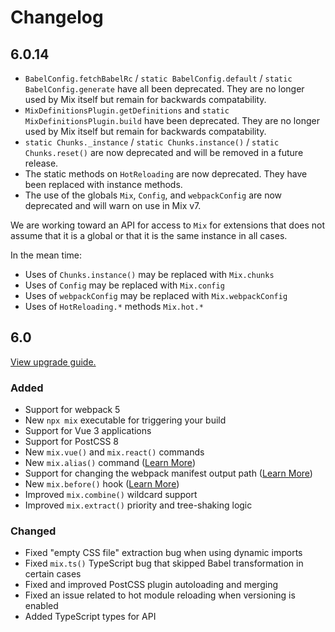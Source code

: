 # Changelog

## 6.0.14

-   `BabelConfig.fetchBabelRc` / `static BabelConfig.default` / `static BabelConfig.generate` have all been deprecated. They are no longer used by Mix itself but remain for backwards compatability.
-   `MixDefinitionsPlugin.getDefinitions` and `static MixDefinitionsPlugin.build` have been deprecated. They are no longer used by Mix itself but remain for backwards compatability.
-   `static Chunks._instance` / `static Chunks.instance()` / `static Chunks.reset()` are now deprecated and will be removed in a future release.
-   The static methods on `HotReloading` are now deprecated. They have been replaced with instance methods.
-   The use of the globals `Mix`, `Config`, and `webpackConfig` are now deprecated and will warn on use in Mix v7.

We are working toward an API for access to `Mix` for extensions that does not assume that it is a global or that it is the same instance in all cases.

In the mean time:

-   Uses of `Chunks.instance()` may be replaced with `Mix.chunks`
-   Uses of `Config` may be replaced with `Mix.config`
-   Uses of `webpackConfig` may be replaced with `Mix.webpackConfig`
-   Uses of `HotReloading.*` methods `Mix.hot.*`

## 6.0

[View upgrade guide.](https://github.com/JeffreyWay/laravel-mix/blob/master/UPGRADE.md)

### Added

-   Support for webpack 5
-   New `npx mix` executable for triggering your build
-   Support for Vue 3 applications
-   Support for PostCSS 8
-   New `mix.vue()` and `mix.react()` commands
-   New `mix.alias()` command ([Learn More](https://github.com/JeffreyWay/laravel-mix/blob/master/docs/aliases.md))
-   Support for changing the webpack manifest output path ([Learn More](https://github.com/JeffreyWay/laravel-mix/blob/master/docs/extract.md#customizing-the-runtime-chunk-manifestjs-path))
-   New `mix.before()` hook ([Learn More](https://github.com/JeffreyWay/laravel-mix/blob/master/docs/event-hooks.md#run-a-function-before-webpack-compiles))
-   Improved `mix.combine()` wildcard support
-   Improved `mix.extract()` priority and tree-shaking logic

### Changed

-   Fixed "empty CSS file" extraction bug when using dynamic imports
-   Fixed `mix.ts()` TypeScript bug that skipped Babel transformation in certain cases
-   Fixed and improved PostCSS plugin autoloading and merging
-   Fixed an issue related to hot module reloading when versioning is enabled
-   Added TypeScript types for API
